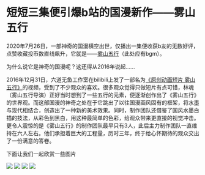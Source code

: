 <!DOCTYPE html>
<html lang="zh-cn">
    <body>
         <h1>短短三集便引爆b站的国漫新作——雾山五行</h1>
        <p>2020年7月26日，一部神奇的国漫横空出世，仅播出一集便收获b友的无数好评，点赞收藏投币数直线飙升，它就是——<a href="https://www.bilibili.com/bangumi/play/ep331423?from=search&seid=9037453791696411528&spm_id_from=333.337.0.0">雾山五行</a>（此处应有bgm）。</p>
         <p>为什么说它是神奇的国漫呢？这还得从2016年说起......</p>
        <p>2016年12月31日，六道无鱼工作室在bilibili上发了一部名为<a href="https://www.bilibili.com/video/BV1Fs411Y7aW?from=search&seid=10331407796617853834&spm_id_from=333.337.0.0">《原创动画短片 雾山五行》</a>的视频，受到了不少观众的喜欢。很多观众觉得只做短片有点可惜，林魂（雾山五行导演）正好当时想到了一些五行的元素，便逐渐创作出了《雾山五行》的世界观。而这部国漫的神奇之处在于它跳出了以往国漫画风固有的框架，将水墨与现代相结合，创造出了一种新的美术效果。同时，制作团队还借鉴了国风水墨白描的技法，从彩色到黑白，用这种最简单的色彩，给观众带来更直接的视觉冲击。更令人震惊的是《雾山五行》的制作团队最早只有3人，此后主力制作团队一直维持在六人左右。他们承担着巨大的工程量，历时三年，终于给心怀期待的观众交出了一份满意的答卷。</p>
         <p>下面让我们一起欣赏一些图片</p>
        <img src="https://gimg2.baidu.com/image_search/src=http%3A%2F%2Finews.gtimg.com%2Fnewsapp_bt%2F0%2F12156737800%2F1000.jpg&refer=http%3A%2F%2Finews.gtimg.com&app=2002&size=f9999,10000&q=a80&n=0&g=0n&fmt=jpeg?sec=1636092134&t=fe6919d1543e9046e6200970a5a4a5a2"/>
         <img src="https://gimg2.baidu.com/image_search/src=http%3A%2F%2Fc-ssl.duitang.com%2Fuploads%2Fitem%2F202008%2F08%2F20200808135036_yavgp.thumb.400_0.jpg&refer=http%3A%2F%2Fc-ssl.duitang.com&app=2002&size=f9999,10000&q=a80&n=0&g=0n&fmt=jpeg?sec=1636094472&t=2dc8af89ee4bcf597985312de9dbf2be"/>
         <img src="https://gimg2.baidu.com/image_search/src=http%3A%2F%2Fi1.go2yd.com%2Fimage.php%3Furl%3D0Qrlci8T6U&refer=http%3A%2F%2Fi1.go2yd.com&app=2002&size=f9999,10000&q=a80&n=0&g=0n&fmt=jpeg?sec=1636094472&t=8cf0ff87a678bda8091e0dc33ef5bb37"/>
          <img src="https://gimg2.baidu.com/image_search/src=http%3A%2F%2Fstc-new.8531.cn%2Fassets%2Fredboat%2F20210930%2F1632992383854_61557c7f636db93b0b02f0b5.jpeg&refer=http%3A%2F%2Fstc-new.8531.cn&app=2002&size=f9999,10000&q=a80&n=0&g=0n&fmt=jpeg?sec=1636094733&t=5af88a2395964c4b360dd90f8d32dfa4"/>
</body>
</html>
